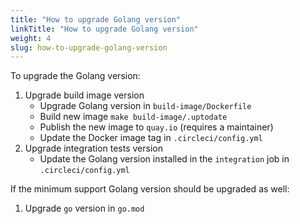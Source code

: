 ```yaml
---
title: "How to upgrade Golang version"
linkTitle: "How to upgrade Golang version"
weight: 4
slug: how-to-upgrade-golang-version
---
```


To upgrade the Golang version:

1. Upgrade build image version
   - Upgrade Golang version in `build-image/Dockerfile`
   - Build new image `make build-image/.uptodate`
   - Publish the new image to `quay.io` (requires a maintainer)
   - Update the Docker image tag in `.circleci/config.yml`
2. Upgrade integration tests version
   - Update the Golang version installed in the `integration` job in `.circleci/config.yml`

If the minimum support Golang version should be upgraded as well:

1. Upgrade `go` version in `go.mod`
